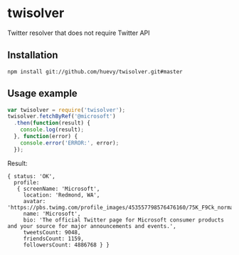 twisolver
=========

Twitter resolver that does not require Twitter API

## Installation

    npm install git://github.com/huevy/twisolver.git#master

## Usage example

```javascript
var twisolver = require('twisolver');
twisolver.fetchByRef('@microsoft')
  .then(function(result) {
    console.log(result);
  }, function(error) {
    console.error('ERROR:', error);
  });
```

Result:

```
{ status: 'OK',
  profile:
   { screenName: 'Microsoft',
     location: 'Redmond, WA',
     avatar: 'https://pbs.twimg.com/profile_images/453557798576476160/75K_F9Ck_normal.png',
     name: 'Microsoft',
     bio: 'The official Twitter page for Microsoft consumer products and your source for major announcements and events.',
     tweetsCount: 9048,
     friendsCount: 1159,
     followersCount: 4886768 } }

```
